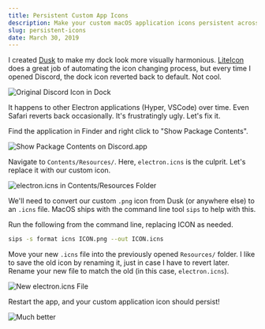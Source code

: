 ```yaml
---
title: Persistent Custom App Icons
description: Make your custom macOS application icons persistent across app restarts.
slug: persistent-icons
date: March 30, 2019
---
```


I created [Dusk](https://dusk.now.sh) to make my dock look more visually harmonious. [LiteIcon](https://freemacsoft.net/liteicon/) does a great job of automating the icon changing process, but every time I opened Discord, the dock icon reverted back to default. Not cool.

![Original Discord Icon in Dock](https://uwussi.moe/blog/persistent-icons/dock-1.png)

It happens to other Electron applications (Hyper, VSCode) over time. Even Safari reverts back occasionally. It's frustratingly ugly. Let's fix it.

Find the application in Finder and right click to "Show Package Contents".

![Show Package Contents on Discord.app](https://uwussi.moe/blog/persistent-icons/show.png)


Navigate to `Contents/Resources/`. Here, `electron.icns` is the culprit. Let's replace it with our custom icon.

![electron.icns in Contents/Resources Folder](https://uwussi.moe/blog/persistent-icons/icns.png)

We'll need to convert our custom `.png` icon from Dusk (or anywhere else) to an `.icns` file. MacOS ships with the command line tool `sips` to help with this.

Run the following from the command line, replacing ICON as needed.

```bash
sips -s format icns ICON.png --out ICON.icns
```

Move your new `.icns` file into the previously opened `Resources/` folder. I like to save the old icon by renaming it, just in case I have to revert later. Rename your new file to match the old (in this case, `electron.icns`).

![New electron.icns File](https://uwussi.moe/blog/persistent-icons/fixed-icns.png)

Restart the app, and your custom application icon should persist!

![Much better](https://uwussi.moe/blog/persistent-icons/dock-2.png)
